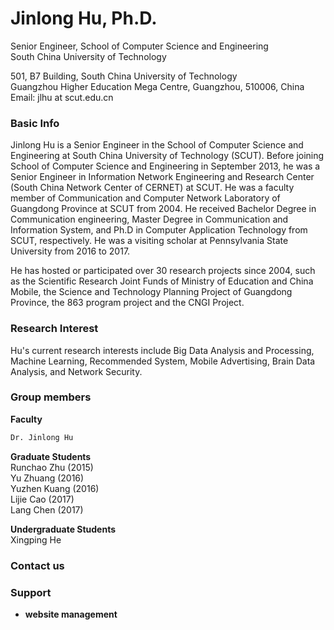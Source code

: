 
# Jinlong Hu, Ph.D.
Senior Engineer, School of Computer Science and Engineering <br>
South China University of Technology

501, B7 Building, South China University of Technology<br>
Guangzhou Higher Education Mega Centre, Guangzhou, 510006, China <br>
Email: jlhu at scut.edu.cn 

### Basic Info
Jinlong Hu is a Senior Engineer in the School of Computer Science and Engineering at South China University of Technology (SCUT). Before joining School of Computer Science and Engineering in September 2013, he was a Senior Engineer in Information Network Engineering and Research Center (South China Network Center of CERNET) at SCUT. He was a faculty member of Communication and Computer Network Laboratory of Guangdong Province at SCUT from 2004. He received Bachelor Degree in Communication engineering, Master Degree in Communication and Information System, and Ph.D in Computer Application Technology from SCUT, respectively. He was a visiting scholar at Pennsylvania State University from 2016 to 2017.

He has hosted or participated over 30 research projects since 2004, such as the Scientific Research Joint Funds of Ministry of Education and China Mobile, the Science and Technology Planning Project of Guangdong Province, the 863 program project and the CNGI Project. 

### Research Interest
Hu's current research interests include Big Data Analysis and Processing, Machine Learning, Recommended System, Mobile Advertising, Brain Data Analysis, and Network Security.

### Group members
**Faculty**

```markdown
Dr. Jinlong Hu
```

**Graduate Students**  
Runchao Zhu (2015) <br>
Yu Zhuang (2016) <br>
Yuzhen Kuang (2016) <br>
Lijie Cao (2017) <br>
Lang Chen (2017) <br>

**Undergraduate Students**  
Xingping He

### Contact us


### Support 
- **website management**




